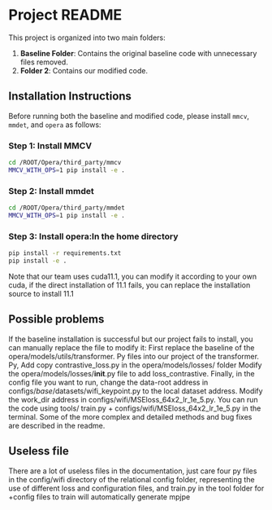 # Project README

This project is organized into two main folders:
1. **Baseline Folder**: Contains the original baseline code with unnecessary files removed.
2. **Folder 2**: Contains our modified code.

## Installation Instructions
Before running both the baseline and modified code, please install `mmcv`, `mmdet`, and `opera` as follows:

### Step 1: Install MMCV
```bash
cd /ROOT/Opera/third_party/mmcv
MMCV_WITH_OPS=1 pip install -e .
```
### Step 2: Install mmdet
```bash
cd /ROOT/Opera/third_party/mmdet
MMCV_WITH_OPS=1 pip install -e .
```
### Step 3: Install opera:In the home directory
```bash
pip install -r requirements.txt
pip install -e .
```
Note that our team uses cuda11.1, you can modify it according to your own cuda, if the direct installation of 11.1 fails, you can replace the installation source to install 11.1

## Possible problems
If the baseline installation is successful but our project fails to install, you can manually replace the file to modify it:
First replace the baseline of the opera/models/utils/transformer. Py files into our project of the transformer. Py, Add copy contrastive_loss.py in the opera/models/losses/ folder Modify the opera/models/losses/__init__.py file to add  loss_contrastive. Finally, in the config file you want to run,  change the data-root address in configs/_base_/datasets/wifi_keypoint.py to the local dataset address. Modify the  work_dir address in configs/wifi/MSEloss_64x2_lr_1e_5.py. You can run the code using tools/ train.py +  configs/wifi/MSEloss_64x2_lr_1e_5.py in the terminal. Some of the more complex and detailed methods and bug fixes are  described in the readme.

## Useless file
There are a lot of useless files in the documentation, just care four py files in the config/wifi directory of the relational config folder, representing the use of different loss and configuration files, and train.py in the tool folder for +config files to train will automatically generate mpjpe
